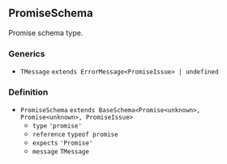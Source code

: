 PromiseSchema
-------------

Promise schema type.

### Generics

*   `TMessage` `extends ErrorMessage<PromiseIssue> | undefined`

### Definition

*   `PromiseSchema` `extends BaseSchema<Promise<unknown>, Promise<unknown>, PromiseIssue>`
    *   `type` `'promise'`
    *   `reference` `typeof promise`
    *   `expects` `'Promise'`
    *   `message` `TMessage`